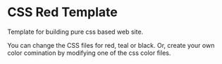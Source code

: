 # CSS Red Template

Template for building pure css based web site.

You can change the CSS files for red, teal or black. Or, create your own color comination by modifying one of the css color files.
